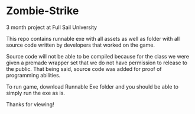 # Zombie-Strike
3 month project at Full Sail University

This repo contains runnable exe with all assets as well as folder with all source code written by developers that worked on the game.

Source code will not be able to be compiled because for the class we were given a premade wrapper set that we do not have permission to release to the public. 
That being said, source code was added for proof of programming abilities.

To run game, download Runnable Exe folder and you should be able to simply run the exe as is.

Thanks for viewing!
